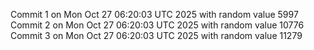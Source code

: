 Commit 1 on Mon Oct 27 06:20:03 UTC 2025 with random value 5997
Commit 2 on Mon Oct 27 06:20:03 UTC 2025 with random value 10776
Commit 3 on Mon Oct 27 06:20:03 UTC 2025 with random value 11279
